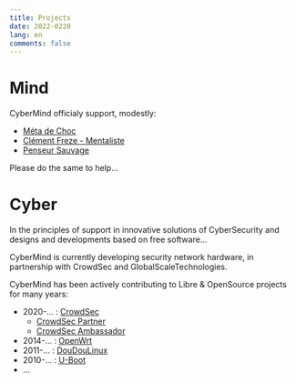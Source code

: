 ```yaml
---
title: Projects
date: 2022-0220
lang: en
comments: false
---
```


# Mind #

CyberMind officialy support, modestly:
* [Méta de Choc](https://fr.tipeee.com/meta-de-choc)
* [Clément Freze - Mentaliste](https://fr.tipeee.com/clementfreze)
* [Penseur Sauvage](https://fr.tipeee.com/penseur-sauvage)

Please do the same to help...

# Cyber #

In the principles of support in innovative solutions of CyberSecurity and designs and developments based on free software...

CyberMind is currently developing security network hardware, in partnership with CrowdSec and GlobalScaleTechnologies.

CyberMind has been actively contributing to Libre & OpenSource projects for many years:
* 2020-... : [CrowdSec](https://crowdsec.net)
  - [CrowdSec Partner](https://crowdsec.net/blog/meet-crowdsec-services-partners-and-join-the-squad/)
  - [CrowdSec Ambassador](https://crowdsec.net/blog/meet-gerald-new-crowdsec-ambassador/)
* 2014-... : [OpenWrt](https://cybermind.fr/en/2014/12/22/OpenWrt-Development-contribs/)
* 2011-... : [DouDouLinux](https://cybermind.fr/en/2011/11/08/DouDouLinux-Development-contribs/)
* 2010-... : [U-Boot](https://cybermind.fr/en/2010/08/13/U-Boot-Denx-Development-contribs/)
* ...